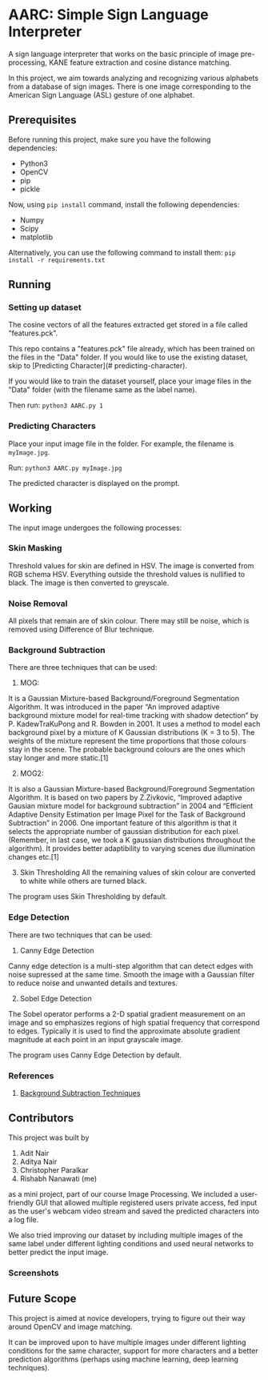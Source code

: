 # AARC: Simple Sign Language Interpreter

A sign language interpreter that works on the basic principle of image pre-processing, KANE feature extraction and cosine distance matching.

In this project, we aim towards analyzing and recognizing various alphabets from a database of sign images. There is one image corresponding to the American Sign Language (ASL) gesture of one alphabet.

## Prerequisites

Before running this project, make sure you have the following dependencies:
- Python3
- OpenCV
- pip
- pickle

Now, using `pip install` command, install the following dependencies:
- Numpy
- Scipy
- matplotlib

Alternatively, you can use the following command to install them:
`pip install -r requirements.txt`

## Running

### Setting up dataset

The cosine vectors of all the features extracted get stored in a file called "features.pck". 

This repo contains a "features.pck" file already, which has been trained on the files in the "Data" folder. If you would like to use the existing dataset, skip to [Predicting Character](# predicting-character).

If you would like to train the dataset yourself, place your image files in the "Data" folder (with the filename same as the label name).

Then run:
`python3 AARC.py 1`

### Predicting Characters

Place your input image file in the folder. For example, the filename is `myImage.jpg`.

Run: 
`python3 AARC.py myImage.jpg`

The predicted character is displayed on the prompt.

## Working

The input image undergoes the following processes:

### Skin Masking
Threshold values for skin are defined in HSV. The image is converted from RGB schema HSV. Everything outside the threshold values is nullified to black. The image is then converted to greyscale.

### Noise Removal
All pixels that remain are of skin colour. There may still be noise, which is removed using Difference of Blur technique. 

### Background Subtraction
There are three techniques that can be used:

1. MOG: 

It is a Gaussian Mixture-based Background/Foreground Segmentation Algorithm. It was introduced in the paper “An improved adaptive background mixture model for real-time tracking with shadow detection” by P. KadewTraKuPong and R. Bowden in 2001. It uses a method to model each background pixel by a mixture of K Gaussian distributions (K = 3 to 5). The weights of the mixture represent the time proportions that those colours stay in the scene. The probable background colours are the ones which stay longer and more static.\[1\]

2. MOG2:

It is also a Gaussian Mixture-based Background/Foreground Segmentation Algorithm. It is based on two papers by Z.Zivkovic, “Improved adaptive Gausian mixture model for background subtraction” in 2004 and “Efficient Adaptive Density Estimation per Image Pixel for the Task of Background Subtraction” in 2006. One important feature of this algorithm is that it selects the appropriate number of gaussian distribution for each pixel. (Remember, in last case, we took a K gaussian distributions throughout the algorithm). It provides better adaptibility to varying scenes due illumination changes etc.\[1\]

3. Skin Thresholding
All the remaining values of skin colour are converted to white while others are turned black.

The program uses Skin Thresholding by default.

### Edge Detection

There are two techniques that can be used:

1. Canny Edge Detection

Canny edge detection is a multi-step algorithm that can detect edges with noise supressed at the same time. Smooth the image with a Gaussian filter to reduce noise and unwanted details and textures.

2. Sobel Edge Detection

The Sobel operator performs a 2-D spatial gradient measurement on an image and so emphasizes regions of high spatial frequency that correspond to edges. Typically it is used to find the approximate absolute gradient magnitude at each point in an input grayscale image.

The program uses Canny Edge Detection by default.

### References

1. [Background Subtraction Techniques](#https://opencv-python-tutroals.readthedocs.io/en/latest/py_tutorials/py_video/py_bg_subtraction/py_bg_subtraction.html)

## Contributors

This project was built by 

1. Adit Nair
2. Aditya Nair
3. Christopher Paralkar
4. Rishabh Nanawati (me)

 as a mini project, part of our course Image Processing. We included a user-friendly GUI that allowed multiple registered users private access, fed input as the user's webcam video stream and saved the predicted characters into a log file.

 We also tried improving our dataset by including multiple images of the same label under different lighting conditions and used neural networks to better predict the input image.

 ### Screenshots



 ## Future Scope

 This project is aimed at novice developers, trying to figure out their way around OpenCV and image matching. 

 It can be improved upon to have multiple images under different lighting conditions for the same character, support for more characters and a better prediction algorithms (perhaps using machine learning, deep learning techniques).

 





